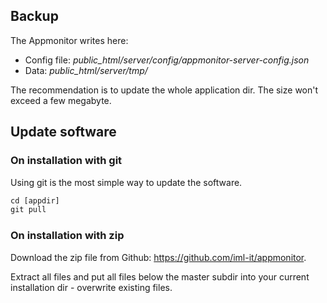## Backup

The Appmonitor writes here:

* Config file: *public_html/server/config/appmonitor-server-config.json*
* Data: *public_html/server/tmp/*

The recommendation is to update the whole application dir. The size won't exceed a few megabyte.

## Update software

### On installation with git

Using git is the most simple way to update the software.

```txt
cd [appdir]
git pull
```

### On installation with zip

Download the zip file from Github: <https://github.com/iml-it/appmonitor>.

Extract all files and put all files below the master subdir into your current installation dir - overwrite existing files.
